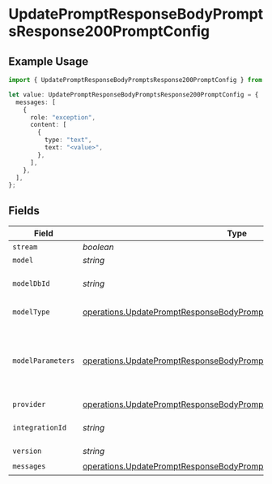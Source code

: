 # UpdatePromptResponseBodyPromptsResponse200PromptConfig

## Example Usage

```typescript
import { UpdatePromptResponseBodyPromptsResponse200PromptConfig } from "orq-poc-typescript-multi-env-version/models/operations";

let value: UpdatePromptResponseBodyPromptsResponse200PromptConfig = {
  messages: [
    {
      role: "exception",
      content: [
        {
          type: "text",
          text: "<value>",
        },
      ],
    },
  ],
};
```

## Fields

| Field                                                                                                                                                        | Type                                                                                                                                                         | Required                                                                                                                                                     | Description                                                                                                                                                  |
| ------------------------------------------------------------------------------------------------------------------------------------------------------------ | ------------------------------------------------------------------------------------------------------------------------------------------------------------ | ------------------------------------------------------------------------------------------------------------------------------------------------------------ | ------------------------------------------------------------------------------------------------------------------------------------------------------------ |
| `stream`                                                                                                                                                     | *boolean*                                                                                                                                                    | :heavy_minus_sign:                                                                                                                                           | N/A                                                                                                                                                          |
| `model`                                                                                                                                                      | *string*                                                                                                                                                     | :heavy_minus_sign:                                                                                                                                           | N/A                                                                                                                                                          |
| `modelDbId`                                                                                                                                                  | *string*                                                                                                                                                     | :heavy_minus_sign:                                                                                                                                           | The id of the resource                                                                                                                                       |
| `modelType`                                                                                                                                                  | [operations.UpdatePromptResponseBodyPromptsResponse200ModelType](../../models/operations/updatepromptresponsebodypromptsresponse200modeltype.md)             | :heavy_minus_sign:                                                                                                                                           | The type of the model                                                                                                                                        |
| `modelParameters`                                                                                                                                            | [operations.UpdatePromptResponseBodyPromptsResponse200ModelParameters](../../models/operations/updatepromptresponsebodypromptsresponse200modelparameters.md) | :heavy_minus_sign:                                                                                                                                           | Model Parameters: Not all parameters apply to every model                                                                                                    |
| `provider`                                                                                                                                                   | [operations.UpdatePromptResponseBodyPromptsResponse200Provider](../../models/operations/updatepromptresponsebodypromptsresponse200provider.md)               | :heavy_minus_sign:                                                                                                                                           | N/A                                                                                                                                                          |
| `integrationId`                                                                                                                                              | *string*                                                                                                                                                     | :heavy_minus_sign:                                                                                                                                           | The id of the resource                                                                                                                                       |
| `version`                                                                                                                                                    | *string*                                                                                                                                                     | :heavy_minus_sign:                                                                                                                                           | N/A                                                                                                                                                          |
| `messages`                                                                                                                                                   | [operations.UpdatePromptResponseBodyPromptsResponse200Messages](../../models/operations/updatepromptresponsebodypromptsresponse200messages.md)[]             | :heavy_check_mark:                                                                                                                                           | N/A                                                                                                                                                          |